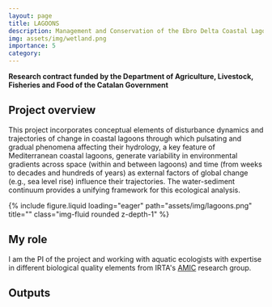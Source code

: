 ```yaml
---
layout: page
title: LAGOONS
description: Management and Conservation of the Ebro Delta Coastal Lagoons
img: assets/img/wetland.png
importance: 5
category: 
---
```


**Research contract funded by the Department of Agriculture, Livestock, Fisheries and Food of the Catalan Government**

## Project overview
This project incorporates conceptual elements of disturbance dynamics and trajectories of change in coastal lagoons through which pulsating and gradual phenomena affecting their hydrology, a key feature of Mediterranean coastal lagoons, generate variability in environmental gradients across space (within and between lagoons) and time (from weeks to decades and hundreds of years) as external factors of global change (e.g., sea level rise) influence their trajectories. The water-sediment continuum provides a unifying framework for this ecological analysis.

<div class="row">
    <div class="col-sm mt-3 mt-md-0">
        {% include figure.liquid loading="eager" path="assets/img/lagoons.png" title="" class="img-fluid rounded z-depth-1" %}
    </div>
</div>

## My role
I am the PI of the project and working with aquatic ecologists with expertise in different biological quality elements from IRTA's [AMIC](https://www.irta.cat/programa-de-recerca/aigues-marines-i-continentals) research group.

## Outputs





